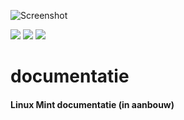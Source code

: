 ![Screenshot](https://i.imgur.com/8OSIkB3.png"Screenshot") 

![](https://img.shields.io/badge/Linux-LinuxMint-brightgreen.svg?style=social&label=documentatie)
![](https://img.shields.io/badge/Linux-CC0-brightgreen.svg?style=social&label=Afbeeldingen)
![](https://img.shields.io/badge/Linux-CC%20BY--ND-brightgreen.svg?style=social&label=Licentie)

# documentatie
#### Linux Mint documentatie (in aanbouw)

